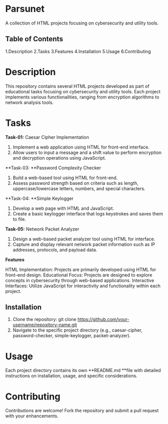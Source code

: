 # Parsunet
A collection of HTML projects focusing on cybersecurity and utility tools.

## Table of Contents
1.Description
2.Tasks
3.Features
4.Installation
5.Usage
6.Contributing


# Description
This repository contains several HTML projects developed as part of educational tasks focusing on cybersecurity and utility tools. Each project implements various functionalities, ranging from encryption algorithms to network analysis tools.

# Tasks
**Task-01:** Caesar Cipher Implementation

1. Implement a web application using HTML for front-end interface.
2. Allow users to input a message and a shift value to perform encryption and decryption operations using JavaScript.

**Task-03: **Password Complexity Checker
1. Build a web-based tool using HTML for front-end.
2. Assess password strength based on criteria such as length, uppercase/lowercase letters, numbers, and special characters.

**Task-04: **Simple Keylogger
1. Develop a web page with HTML and JavaScript.
2. Create a basic keylogger interface that logs keystrokes and saves them to file.

**Task-05:** Network Packet Analyzer
1. Design a web-based packet analyzer tool using HTML for interface.
2. Capture and display relevant network packet information such as IP addresses, protocols, and payload data.


**Features**

HTML Implementation: Projects are primarily developed using HTML for front-end design.
Educational Focus: Projects are designed to explore concepts in cybersecurity through web-based applications.
Interactive Interfaces: Utilize JavaScript for interactivity and functionality within each project.

## Installation
1. Clone the repository:
git clone https://github.com/your-username/repository-name.git
2. Navigate to the specific project directory (e.g., caesar-cipher, password-checker, simple-keylogger, packet-analyzer).

# Usage
Each project directory contains its own **README.md **file with detailed instructions on installation, usage, and specific considerations.

# Contributing
Contributions are welcome! Fork the repository and submit a pull request with your enhancements.





